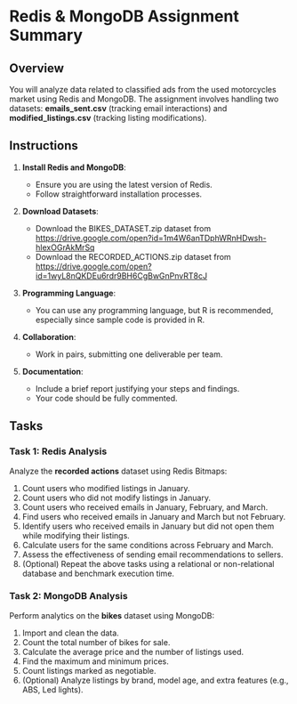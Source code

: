 # Redis & MongoDB Assignment Summary

## Overview
You will analyze data related to classified ads from the used motorcycles market using Redis and MongoDB. The assignment involves handling two datasets: **emails_sent.csv** (tracking email interactions) and **modified_listings.csv** (tracking listing modifications).

## Instructions
1. **Install Redis and MongoDB**:
   - Ensure you are using the latest version of Redis.
   - Follow straightforward installation processes.

2. **Download Datasets**:
   - Download the BIKES_DATASET.zip dataset from https://drive.google.com/open?id=1m4W6anTDphWRnHDwsh-hlexOGrAkMrSq
   - Download the RECORDED_ACTIONS.zip dataset from https://drive.google.com/open?id=1wyL8nQKDEu6rdr9BH6CgBwGnPnvRT8cJ

3. **Programming Language**:
   - You can use any programming language, but R is recommended, especially since sample code is provided in R.

4. **Collaboration**:
   - Work in pairs, submitting one deliverable per team.

5. **Documentation**:
   - Include a brief report justifying your steps and findings.
   - Your code should be fully commented.

## Tasks
### Task 1: Redis Analysis
Analyze the **recorded actions** dataset using Redis Bitmaps:
1. Count users who modified listings in January.
2. Count users who did not modify listings in January.
3. Count users who received emails in January, February, and March.
4. Find users who received emails in January and March but not February.
5. Identify users who received emails in January but did not open them while modifying their listings.
6. Calculate users for the same conditions across February and March.
7. Assess the effectiveness of sending email recommendations to sellers.
8. (Optional) Repeat the above tasks using a relational or non-relational database and benchmark execution time.

### Task 2: MongoDB Analysis
Perform analytics on the **bikes** dataset using MongoDB:
1. Import and clean the data.
2. Count the total number of bikes for sale.
3. Calculate the average price and the number of listings used.
4. Find the maximum and minimum prices.
5. Count listings marked as negotiable.
6. (Optional) Analyze listings by brand, model age, and extra features (e.g., ABS, Led lights).

